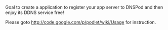 Goal to create a application to register your app server to DNSPod and then enjoy its DDNS service free!

Please goto http://code.google.com/p/podlet/wiki/Usage for instruction.